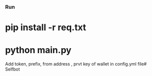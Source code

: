 ### Run
# pip install -r req.txt

# python main.py

Add token, prefix, from address , prvt key of wallet in config.yml file# Selfbot
